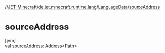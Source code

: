 //[JET-Minecraft](../../../index.md)/[de.jet.minecraft.runtime.lang](../index.md)/[LanguageData](index.md)/[sourceAddress](source-address.md)

# sourceAddress

[jvm]\
val [sourceAddress](source-address.md): [Address](../../../../JET-Native/-j-e-t--native/de.jet.library.tool.smart.positioning/-address/index.md)&lt;[Path](https://docs.oracle.com/javase/8/docs/api/java/nio/file/Path.html)&gt;
